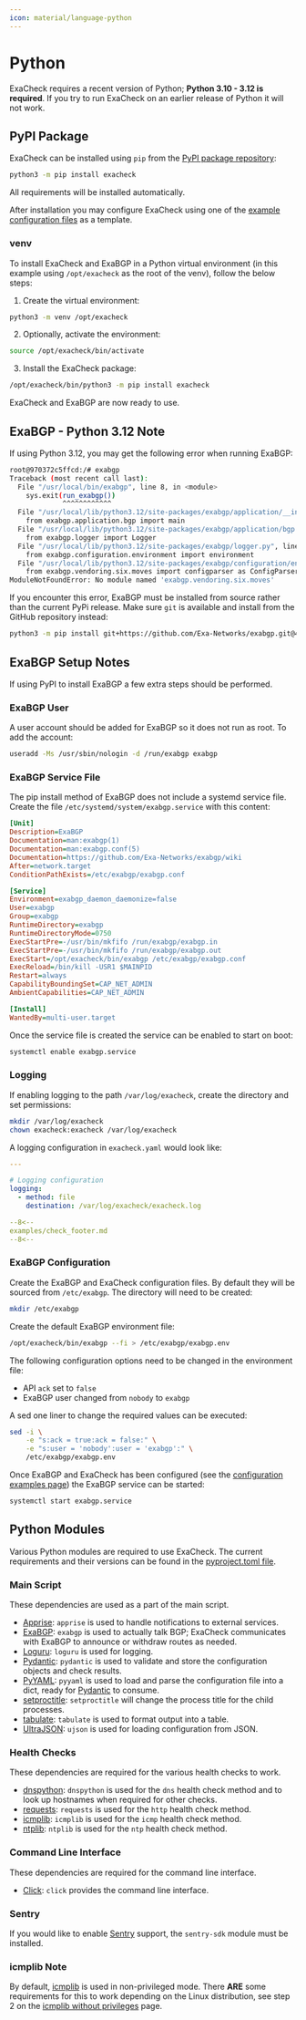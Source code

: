 ```yaml
---
icon: material/language-python
---
```


# Python

ExaCheck requires a recent version of Python; **Python 3.10 - 3.12 is required**. If you try to run ExaCheck on an earlier release of Python it will not work.

## PyPI Package

ExaCheck can be installed using `pip` from the [PyPI package repository][ExaCheck PyPI Package Repository]:

```bash
python3 -m pip install exacheck
```

All requirements will be installed automatically.

After installation you may configure ExaCheck using one of the [example configuration files][ExaCheck Examples] as a template.

### venv

To install ExaCheck and ExaBGP in a Python virtual environment (in this example using `/opt/exacheck` as the root of the venv), follow the below steps:

1. Create the virtual environment:

```bash
python3 -m venv /opt/exacheck
```

2. Optionally, activate the environment:

```bash
source /opt/exacheck/bin/activate
```

3. Install the ExaCheck package:

```bash
/opt/exacheck/bin/python3 -m pip install exacheck
```

ExaCheck and ExaBGP are now ready to use.

## ExaBGP - Python 3.12 Note

If using Python 3.12, you may get the following error when running ExaBGP:

```bash
root@970372c5ffcd:/# exabgp
Traceback (most recent call last):
  File "/usr/local/bin/exabgp", line 8, in <module>
    sys.exit(run_exabgp())
             ^^^^^^^^^^^^
  File "/usr/local/lib/python3.12/site-packages/exabgp/application/__init__.py", line 18, in run_exabgp
    from exabgp.application.bgp import main
  File "/usr/local/lib/python3.12/site-packages/exabgp/application/bgp.py", line 18, in <module>
    from exabgp.logger import Logger
  File "/usr/local/lib/python3.12/site-packages/exabgp/logger.py", line 23, in <module>
    from exabgp.configuration.environment import environment
  File "/usr/local/lib/python3.12/site-packages/exabgp/configuration/environment.py", line 318, in <module>
    from exabgp.vendoring.six.moves import configparser as ConfigParser
ModuleNotFoundError: No module named 'exabgp.vendoring.six.moves'
```

If you encounter this error, ExaBGP must be installed from source rather than the current PyPi release. Make sure `git` is available and install from the GitHub repository instead:

```bash
python3 -m pip install git+https://github.com/Exa-Networks/exabgp.git@4.2
```

## ExaBGP Setup Notes

If using PyPI to install ExaBGP a few extra steps should be performed.

### ExaBGP User

A user account should be added for ExaBGP so it does not run as root. To add the account:

```bash
useradd -Ms /usr/sbin/nologin -d /run/exabgp exabgp
```

### ExaBGP Service File

The pip install method of ExaBGP does not include a systemd service file. Create the file `/etc/systemd/system/exabgp.service` with this content:

```ini
[Unit]
Description=ExaBGP
Documentation=man:exabgp(1)
Documentation=man:exabgp.conf(5)
Documentation=https://github.com/Exa-Networks/exabgp/wiki
After=network.target
ConditionPathExists=/etc/exabgp/exabgp.conf

[Service]
Environment=exabgp_daemon_daemonize=false
User=exabgp
Group=exabgp
RuntimeDirectory=exabgp
RuntimeDirectoryMode=0750
ExecStartPre=-/usr/bin/mkfifo /run/exabgp/exabgp.in
ExecStartPre=-/usr/bin/mkfifo /run/exabgp/exabgp.out
ExecStart=/opt/exacheck/bin/exabgp /etc/exabgp/exabgp.conf
ExecReload=/bin/kill -USR1 $MAINPID
Restart=always
CapabilityBoundingSet=CAP_NET_ADMIN
AmbientCapabilities=CAP_NET_ADMIN

[Install]
WantedBy=multi-user.target
```

Once the service file is created the service can be enabled to start on boot:

```bash
systemctl enable exabgp.service
```

### Logging

If enabling logging to the path `/var/log/exacheck`, create the directory and set permissions:

```bash
mkdir /var/log/exacheck
chown exacheck:exacheck /var/log/exacheck
```

A logging configuration in `exacheck.yaml` would look like:

```yaml
---

# Logging configuration
logging:
  - method: file
    destination: /var/log/exacheck/exacheck.log

--8<--
examples/check_footer.md
--8<--
```

### ExaBGP Configuration

Create the ExaBGP and ExaCheck configuration files. By default they will be sourced from `/etc/exabgp`. The directory will need to be created:

```bash
mkdir /etc/exabgp
```

Create the default ExaBGP environment file:

```bash
/opt/exacheck/bin/exabgp --fi > /etc/exabgp/exabgp.env
```

The following configuration options need to be changed in the environment file:

- API `ack` set to `false`
- ExaBGP user changed from `nobody` to `exabgp`

A sed one liner to change the required values can be executed:

```bash
sed -i \
    -e "s:ack = true:ack = false:" \
    -e "s:user = 'nobody':user = 'exabgp':" \
    /etc/exabgp/exabgp.env
```

Once ExaBGP and ExaCheck has been configured (see the [configuration examples page][ExaCheck Examples]) the ExaBGP service can be started:

```bash
systemctl start exabgp.service
```

## Python Modules

Various Python modules are required to use ExaCheck. The current requirements and their versions can be found in the [pyproject.toml file][ExaCheck PyProject].

### Main Script

These dependencies are used as a part of the main script.

- [Apprise][Apprise]: `apprise` is used to handle notifications to external services.
- [ExaBGP][ExaBGP]: `exabgp` is used to actually talk BGP; ExaCheck communicates with ExaBGP to announce or withdraw routes as needed.
- [Loguru][Loguru]: `loguru` is used for logging.
- [Pydantic][Pydantic]: `pydantic` is used to validate and store the configuration objects and check results.
- [PyYAML][PyYAML]: `pyyaml` is used to load and parse the configuration file into a dict, ready for [Pydantic][Pydantic] to consume.
- [setproctitle][setproctitle]: `setproctitle` will change the process title for the child processes.
- [tabulate][tabulate]: `tabulate` is used to format output into a table.
- [UltraJSON][UltraJSON]: `ujson` is used for loading configuration from JSON.

### Health Checks

These dependencies are required for the various health checks to work.

- [dnspython][dnspython]: `dnspython` is used for the `dns` health check method and to look up hostnames when required for other checks.
- [requests][requests]: `requests` is used for the `http` health check method.
- [icmplib][icmplib]: `icmplib` is used for the `icmp` health check method.
- [ntplib][ntplib]: `ntplib` is used for the `ntp` health check method.

### Command Line Interface

These dependencies are required for the command line interface.

- [Click][Click]: `click` provides the command line interface.

### Sentry

If you would like to enable [Sentry][Sentry] support, the `sentry-sdk` module must be installed.

### icmplib Note

By default, [icmplib][icmplib] is used in non-privileged mode. There **ARE** some requirements for this to work depending on the Linux distribution, see step 2 on the [icmplib without privileges][icmplib without privileges] page.

[Click]: https://click.palletsprojects.com/
[dnspython]: https://www.dnspython.org/
[ExaBGP]: https://github.com/Exa-Networks/exabgp
[ExaCheck PyProject]: https://github.com/exacheck/exacheck/blob/main/pyproject.toml
[icmplib without privileges]: https://github.com/ValentinBELYN/icmplib/blob/main/docs/6-use-icmplib-without-privileges.md
[icmplib]: https://github.com/ValentinBELYN/icmplib
[Loguru]: https://github.com/Delgan/loguru
[ntplib]: https://github.com/cf-natali/ntplib
[Pydantic]: https://docs.pydantic.dev/
[PyYAML]: https://pyyaml.org/
[requests]: https://requests.readthedocs.io/en/latest/
[setproctitle]: https://github.com/dvarrazzo/py-setproctitle
[tabulate]: https://github.com/astanin/python-tabulate
[UltraJSON]: https://github.com/ultrajson/ultrajson
[Apprise]: https://github.com/caronc/apprise
[Sentry]: https://sentry.io/welcome/
[ExaCheck PyPI Package Repository]: https://pypi.org/project/exacheck/
[ExaCheck Examples]: examples.md
